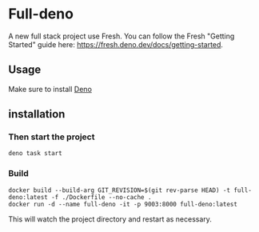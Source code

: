 # Full-deno

A new full stack project use Fresh. You can follow the Fresh "Getting Started"
guide here: <https://fresh.deno.dev/docs/getting-started>.

## Usage

Make sure to install [Deno](https://deno.land/manual/getting_started/)

## installation

### Then start the project

```shell
deno task start
```

### Build

```shell
docker build --build-arg GIT_REVISION=$(git rev-parse HEAD) -t full-deno:latest -f ./Dockerfile --no-cache .
docker run -d --name full-deno -it -p 9003:8000 full-deno:latest
```

This will watch the project directory and restart as necessary.
